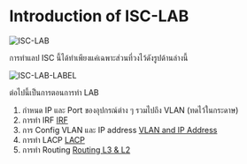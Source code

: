 # Introduction of ISC-LAB
![ISC-LAB](https://github.com/gunny64jaa/Internship-ISC./assets/102170391/4718a75c-551c-4f87-9c5d-b422e7904488)

การทำแลป ISC นี้ได้ทำเพียงแค่เฉพาะส่วนที่วงไว้ดังรูปด้านล่างนี้

![ISC-LAB-LABEL](https://github.com/gunny64jaa/Internship-ISC./assets/102170391/007a9587-0d19-49a4-9417-855cbb446e92)

ต่อไปนี้เป็นการตอนการทำ LAB
1. กำหนด IP และ Port ของอุปกรณ์ต่าง ๆ รวมไปถึง VLAN (ทดไว้ในกระดาษ)
2. การทำ IRF
[IRF](https://github.com/gunny64jaa/Internship-ISC./blob/main/2_IRF.md)
3. การ Config VLAN และ IP address
[VLAN and IP Address](https://github.com/gunny64jaa/Internship-ISC./blob/main/3_VLAN%20%26%20IP.md)
4. การทำ LACP
[LACP](https://github.com/gunny64jaa/Internship-ISC./blob/main/4_LACP.md)
5. การทำ Routing
[Routing L3 & L2](https://github.com/gunny64jaa/Internship-ISC./blob/main/5_Routing%20L3%20%26%20L2.md)
